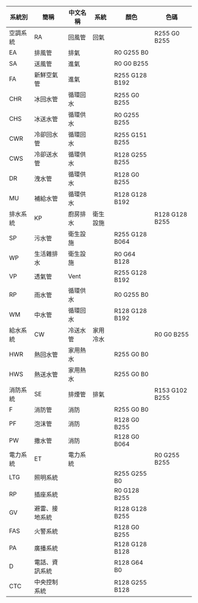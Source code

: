 | 系統別  | 簡稱      | 中文名稱 | 系統   | 顏色             | 色碼             |
| ---- | ------- | ---- | ---- | -------------- | -------------- |
| 空調系統 | RA      | 回風管  | 回氣   |                | R255 G0 B255   |
| EA   | 排風管     | 排氣   |      | R0 G255 B0     |                |
| SA   | 送風管     | 進氣   |      | R0 G0 B255     |                |
| FA   | 新鮮空氣管   | 進氣   |      | R255 G128 B192 |                |
| CHR  | 冰回水管    | 循環回水 |      | R255 G0 B255   |                |
| CHS  | 冰送水管    | 循環供水 |      | R0 G255 B255   |                |
| CWR  | 冷卻回水管   | 循環回水 |      | R255 G151 B255 |                |
| CWS  | 冷卻送水管   | 循環供水 |      | R128 G255 B255 |                |
| DR   | 洩水管     | 循環供水 |      | R128 G0 B255   |                |
| MU   | 補給水管    | 循環供水 |      | R128 G128 B192 |                |
| 排水系統 | KP      | 廚房排水 | 衛生設施 |                | R128 G128 B255 |
| SP   | 污水管     | 衛生設施 |      | R255 G128 B064 |                |
| WP   | 生活雜排水   | 衛生設施 |      | R0 G64 B128    |                |
| VP   | 透氣管     | Vent |      | R255 G128 B192 |                |
| RP   | 雨水管     | 循環供水 |      | R0 G255 B0     |                |
| WM   | 中水管     | 循環回水 |      | R128 G128 B192 |                |
| 給水系統 | CW      | 冷送水管 | 家用冷水 |                | R0 G0 B255     |
| HWR  | 熱回水管    | 家用熱水 |      | R255 G0 B0     |                |
| HWS  | 熱送水管    | 家用熱水 |      | R255 G0 B0     |                |
| 消防系統 | SE      | 排煙管  | 排氣   |                | R153 G102 B255 |
| F    | 消防管     | 消防   |      | R255 G0 B0     |                |
| PF   | 泡沫管     | 消防   |      | R128 G0 B255   |                |
| PW   | 撒水管     | 消防   |      | R128 G0 B064   |                |
| 電力系統 | ET      | 電力系統 |      |                | R0 G255 B255   |
| LTG  | 照明系統    |      |      | R255 G255 B0   |                |
| RP   | 插座系統    |      |      | R0 G128 B255   |                |
| GV   | 避雷、接地系統 |      |      | R128 G128 B255 |                |
| FAS  | 火警系統    |      |      | R128 G0 B255   |                |
| PA   | 廣播系統    |      |      | R128 G128 B128 |                |
| D    | 電話、資訊系統 |      |      | R128 G64 B0    |                |
| CTC  | 中央控制系統  |      |      | R128 G255 B128 |                |